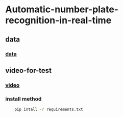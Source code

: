 # Automatic-number-plate-recognition-in-real-time

## data
### [data](https://www.youtube.com/redirect?event=video_description&redir_token=QUFFLUhqbTE0Sm5ZY0hsWHJULUIzZ3d6TGNuQlphdFJyZ3xBQ3Jtc0tsMWlnR3hEVG1MX0ZiX3F0UXF1Nlp0Mm96N3hqV0ZlNlpFd1g1ZTZuVHVUNUU2aGxtQnVSaFU4eG5XQmVWalBXeWJ4cnpJbTI2YzhyeURoTEpMZUpvejBpV2hibklfek9fU3FmcE90Q0tUd2M3Q0Nhdw&q=https%3A%2F%2Funiverse.roboflow.com%2Froboflow-universe-projects%2Flicense-plate-recognition-rxg4e%2Fdataset%2F4&v=SAm5bYjeu_k)

## video-for-test
### [video](https://drive.google.com/file/d/1YmHTElM6rh5uBpvaoUYpYTHK2odJkoM6/view)


### install method
```bash
    pip intall -r requirements.txt 
```